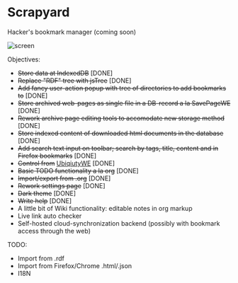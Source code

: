 # Scrapyard

Hacker's bookmark manager (coming soon)

![screen](/media/screen.gif?raw=true)

Objectives:

* ~~Store data at IndexedDB~~ [DONE]
* ~~Replace "RDF" tree with jsTree~~ [DONE]
* ~~Add fancy user-action popup with tree of directories to add bookmarks to~~ [DONE]
* ~~Store archived web-pages as single file in a DB-record a la SavePageWE~~ [DONE]
* ~~Rework archive page editing tools to accomodate new storage method~~ [DONE]
* ~~Store indexed content of downloaded html documents in the database~~ [DONE]
* ~~Add search text input on toolbar; search by tags, title, content and in Firefox bookmarks~~ [DONE]
* ~~Control from~~ [UbiqiutyWE](https://gchristensen.github.io/ubiquitywe/) [DONE]
* ~~Basic TODO functionality a la org~~ [DONE]
* ~~Import/export from .org~~ [DONE]
* ~~Rework settings page~~ [DONE]
* ~~Dark theme~~ [DONE]
* ~~Write help~~ [DONE]
* A little bit of Wiki functionality: editable notes in org markup
* Live link auto checker
* Self-hosted cloud-synchronization backend (possibly with bookmark access through the web)


TODO: 

* Import from .rdf
* Import from Firefox/Chrome .html/.json
* I18N

